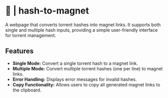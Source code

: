# 🧲 | hash-to-magnet

A webpage that converts torrent hashes into magnet links. It supports both single and multiple hash inputs, providing a simple user-friendly interface for torrent management.

## Features

- **Single Mode:** Convert a single torrent hash to a magnet link.
- **Multiple Mode:** Convert multiple torrent hashes (one per line) to magnet links.
- **Error Handling:** Displays error messages for invalid hashes.
- **Copy Functionality:** Allows users to copy all generated magnet links to the clipboard.
